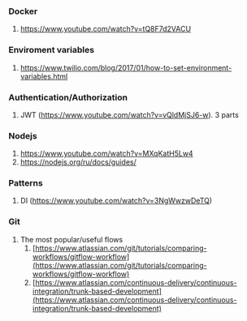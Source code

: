 ### Docker

1.  https://www.youtube.com/watch?v=tQ8F7d2VACU

### Enviroment variables
1. https://www.twilio.com/blog/2017/01/how-to-set-environment-variables.html

### Authentication/Authorization
1. JWT (https://www.youtube.com/watch?v=vQldMjSJ6-w). 3 parts

### Nodejs
1. https://www.youtube.com/watch?v=MXqKatH5Lw4
2. https://nodejs.org/ru/docs/guides/

### Patterns
1. DI (https://www.youtube.com/watch?v=3NgWwzwDeTQ)

### Git
1.  The most popular/useful flows
    1. [https://www.atlassian.com/git/tutorials/comparing-workflows/gitflow-workflow](https://www.atlassian.com/git/tutorials/comparing-workflows/gitflow-workflow)
    2. [https://www.atlassian.com/continuous-delivery/continuous-integration/trunk-based-development](https://www.atlassian.com/continuous-delivery/continuous-integration/trunk-based-development)


